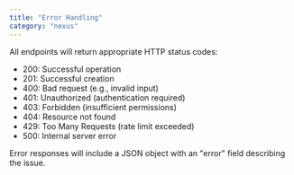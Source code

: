 ```yaml
---
title: "Error Handling"
category: "nexus"
---
```


All endpoints will return appropriate HTTP status codes:

- 200: Successful operation
- 201: Successful creation
- 400: Bad request (e.g., invalid input)
- 401: Unauthorized (authentication required)
- 403: Forbidden (insufficient permissions)
- 404: Resource not found
- 429: Too Many Requests (rate limit exceeded)
- 500: Internal server error

Error responses will include a JSON object with an "error" field describing the issue.
